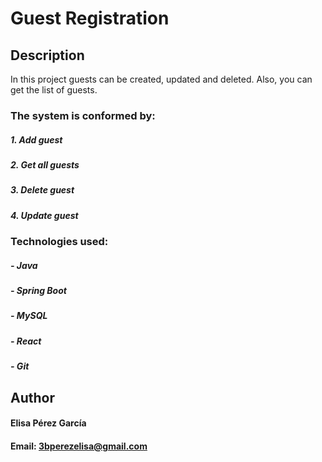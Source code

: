 # Guest Registration

## Description

In this project guests can be created, updated and deleted. Also, you can get the list of guests.

### The system is conformed by:
##### 1. Add guest
##### 2. Get all guests
##### 3. Delete guest
##### 4. Update guest

### Technologies used:
##### - Java
##### - Spring Boot
##### - MySQL
##### - React
##### - Git

## Author
#### Elisa Pérez García
#### Email: 3bperezelisa@gmail.com
